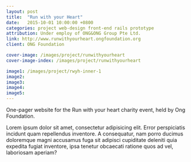 ```yaml
---
layout: post
title:  "Run with your Heart"
date:   2015-10-01 10:00:00 +0800
categories: project web-design front-end rails prototype
attribution: Under employ of ONG&ONG Group Pte Ltd.
link: http://www.runwithyourheart.ongfoundation.org
client: ONG Foundation

cover-image: /images/project/runwithyourheart
cover-image-index: /images/project/runwithyourheart

image1: /images/project/rwyh-inner-1
image2: 
image3:
image4:
image5:
---
```


One-pager website for the Run with your heart charity event, held by Ong Foundation. 

Lorem ipsum dolor sit amet, consectetur adipisicing elit. Error perspiciatis incidunt quam repellendus inventore. A consequatur, nam porro ducimus doloremque magni accusamus fuga sit adipisci cupiditate deleniti quia expedita fugiat inventore, ipsa tenetur obcaecati ratione quos ad vel, laboriosam aperiam?
